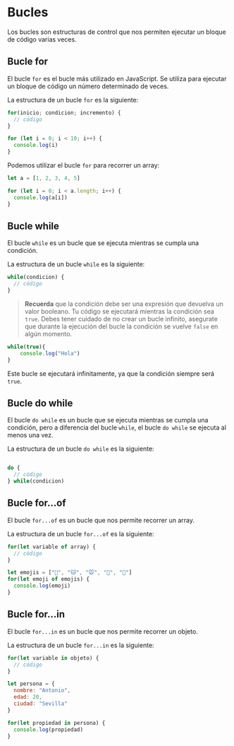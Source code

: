 # Bucles

Los bucles son estructuras de control que nos permiten ejecutar un bloque de código varias veces.

## Bucle for

El bucle `for` es el bucle más utilizado en JavaScript. Se utiliza para ejecutar un bloque de código un número determinado de veces.

La estructura de un bucle `for` es la siguiente:
```javascript
for(inicio; condicion; incremento) {
  // código
}
```

```javascript
for (let i = 0; i < 10; i++) {
  console.log(i)
}
```

Podemos utilizar el bucle `for` para recorrer un array:

```javascript
let a = [1, 2, 3, 4, 5]

for (let i = 0; i < a.length; i++) {
  console.log(a[i])
}
```

## Bucle while

El bucle `while` es un bucle que se ejecuta mientras se cumpla una condición.

La estructura de un bucle `while` es la siguiente:

```javascript   
while(condicion) {
  // código
}
```

> **Recuerda** que la condición debe ser una expresión que devuelva un valor booleano.
> Tu código se ejecutará mientras la condición sea `true`.
> Debes tener cuidado de no crear un bucle infinito, asegurate que durante la ejecución del bucle la condición se vuelve `false` en algún momento.

```javascript
while(true){
    console.log("Hola")
}
```

Este bucle se ejecutará infinitamente, ya que la condición siempre será `true`.

## Bucle do while

El bucle `do while` es un bucle que se ejecuta mientras se cumpla una condición, pero a diferencia del bucle `while`, el bucle `do while` se ejecuta al menos una vez.

La estructura de un bucle `do while` es la siguiente:

```javascript

do {
  // código
} while(condicion)
```

## Bucle for...of

El bucle `for...of` es un bucle que nos permite recorrer un array.

La estructura de un bucle `for...of` es la siguiente:

```javascript
for(let variable of array) {
  // código
}
```

```javascript
let emojis = ["🐶", "🐱", "🐭", "🐹", "🐰"]
for(let emoji of emojis) {
  console.log(emoji)
}
```

## Bucle for...in

El bucle `for...in` es un bucle que nos permite recorrer un objeto.

La estructura de un bucle `for...in` es la siguiente:

```javascript
for(let variable in objeto) {
  // código
}
```

```javascript
let persona = {
  nombre: "Antonio",
  edad: 20,
  ciudad: "Sevilla"
}

for(let propiedad in persona) {
  console.log(propiedad)
}
```